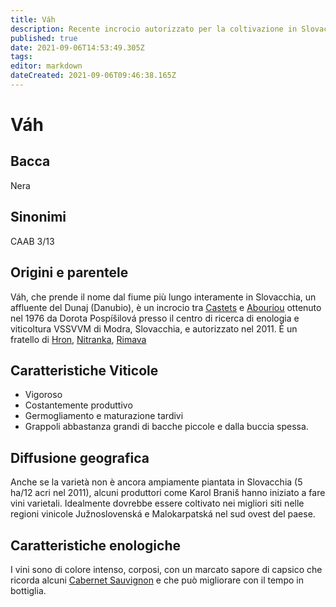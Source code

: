 ```yaml
---
title: Váh
description: Recente incrocio autorizzato per la coltivazione in Slovacchia, ha bisogno di un buon sito per prosperare.
published: true
date: 2021-09-06T14:53:49.305Z
tags: 
editor: markdown
dateCreated: 2021-09-06T09:46:38.165Z
---
```


# Váh

## Bacca
Nera

## Sinonimi

CAAB 3/13

## Origini e parentele
Váh, che prende il nome dal fiume più lungo interamente in Slovacchia, un affluente del Dunaj (Danubio), è un incrocio tra [Castets](/vitigni/bacca-nera/castets) e [Abouriou](/vitigni/bacca-nera/abouriou) ottenuto nel 1976 da Dorota Pospíšilová presso il centro di ricerca di enologia e viticoltura VSSVVM di Modra, Slovacchia, e autorizzato nel 2011. È un fratello di [Hron](/vitigni/bacca-nera/hron), [Nitranka](/vitigni/bacca-nera/nitranka), [Rimava](/vitigni/bacca-nera/rimava)


## Caratteristiche Viticole

- Vigoroso
- Costantemente produttivo
- Germogliamento e maturazione tardivi 
- Grappoli abbastanza grandi di bacche piccole e dalla buccia spessa.

## Diffusione geografica

Anche se la varietà non è ancora ampiamente piantata in Slovacchia (5 ha/12 acri nel 2011), alcuni produttori come Karol Braniš hanno iniziato a fare vini varietali. Idealmente dovrebbe essere coltivato nei migliori siti nelle regioni vinicole Južnoslovenská e Malokarpatská nel sud ovest del paese.


## Caratteristiche enologiche

I vini sono di colore intenso, corposi, con un marcato sapore di capsico che ricorda alcuni [Cabernet Sauvignon](/vitigni/bacca-nera/cabernet-sauvignon) e che può migliorare con il tempo in bottiglia.